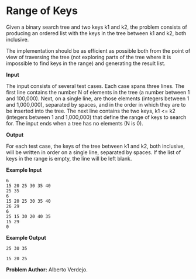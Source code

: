 # Range of Keys

Given a binary search tree and two keys k1 and k2, the problem consists of producing an ordered list with the keys in the tree between k1 and k2, both inclusive.

The implementation should be as efficient as possible both from the point of view of traversing the tree (not exploring parts of the tree where it is impossible to find keys in the range) and generating the result list.

**Input**

The input consists of several test cases. Each case spans three lines. The first line contains the number N of elements in the tree (a number between 1 and 100,000). Next, on a single line, are those elements (integers between 1 and 1,000,000), separated by spaces, and in the order in which they are to be inserted into the tree. The next line contains the two keys, k1 <= k2 (integers between 1 and 1,000,000) that define the range of keys to search for. The input ends when a tree has no elements (N is 0).

**Output**

For each test case, the keys of the tree between k1 and k2, both inclusive, will be written in order on a single line, separated by spaces. If the list of keys in the range is empty, the line will be left blank.

**Example Input**

    6
    15 20 25 30 35 40
    25 35
    6
    15 20 25 30 35 40
    26 29
    6
    25 15 30 20 40 35
    15 29
    0

**Example Output**

    25 30 35
    
    15 20 25
 
 **Problem Author:** Alberto Verdejo.
